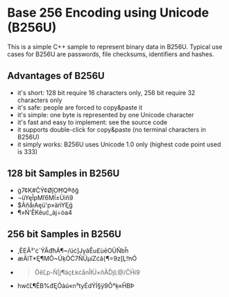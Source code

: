 Base 256 Encoding using Unicode (B256U)
=======================================

This is a simple C++ sample to represent binary data in B256U. Typical use cases for B256U are passwords, file checksums, identifiers and hashes.

Advantages of B256U
-------------------
* it's short: 128 bit require 16 characters only, 256 bit require 32 characters only
* it's safe: people are forced to copy&paste it 
* it's simple: one byte is represented by one Unicode character
* it's fast and easy to implement: see the source code
* it supports double-click for copy&paste (no terminal characters in B256U) 
* it simply works: B256U uses Unicode 1.0 only (highest code point used is 333)

128 bit Samples in B256U
------------------------
* ġ7¢K#ĈÝ¢ØĵOĦQ®ðğ
* ¬üYęÎpMľ6Mĺ±Ùìň9
* $ÀňåıAęü'p»äńYĘĝ
* ¶»Ń'ÊKêuĉ_àj÷òa4

256 bit Samples in B256U
------------------------
* ,ÈEÂ³'ċ`ÝÂđħÁ¶~/üċ]JyãÊu£ùēOÜÑbĥ
* æÄlT*Ę¶MÔ~ÚķÒĆ7ÑÜµíZćâ{¶=9z[Ļ!ŉÓ
* >ÒĕĽp-Ñ|j¶äçŁkċånĬłÜ×ñÃĎjĿ@/ĈĤí9
* hwčĽ¶ĚB%đĘŌàú«n³tyÉdÝİ§ÿ9Ô°ķ«ĤBÞ
